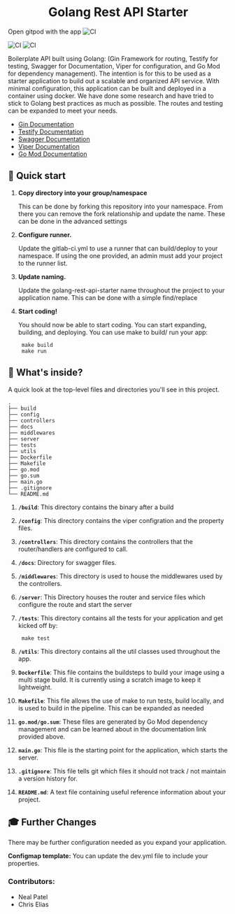 <h1 align="center">
  Golang Rest API Starter
</h1>

Open gitpod with the app
![CI](https://gitpod.io/#https://github.com/youtochibots/bot)

![CI](https://github.com/nealajpatel/golang-rest-api-starter/actions/workflows/code-ql.yaml/badge.svg?branch=main&event=push)
![CI](https://github.com/nealajpatel/golang-rest-api-starter/actions/workflows/pipeline.yaml/badge.svg?branch=main&event=push)


Boilerplate API built using Golang: (Gin Framework for routing, Testify for testing, Swagger for Documentation, Viper for configuration, and Go Mod for dependency management). The intention is for this to be used as a starter application to build out a scalable and organized API service. With minimal configuration, this application can be built and deployed in a container using docker. We have done some research and have tried to stick to Golang best practices as much as possible. The routes and testing can be expanded to meet your needs.

* [Gin Documentation](https://github.com/gin-gonic/gin)
* [Testify Documentation](https://github.com/stretchr/testify)
* [Swagger Documentation](https://swagger.io/docs/)
* [Viper Documentation](https://github.com/spf13/viper)
* [Go Mod Documentation](https://github.com/golang/go/wiki/Modules)

## 🚀 Quick start

1. **Copy directory into your group/namespace**

    This can be done by forking this repository into your namespace. From there you can remove the fork relationship and update the name. These can be done in the advanced settings

1. **Configure runner.**

    Update the gitlab-ci.yml to use a runner that can build/deploy to your namespace. If using the one provided, an admin must add your project to the runner list.

1. **Update naming.**

    Update the golang-rest-api-starter name throughout the project to your application name. This can be done with a simple find/replace

1. **Start coding!**

    You should now be able to start coding. You can start expanding, building, and deploying. You can use make to build/ run your app:

        make build
        make run

## 🧐 What's inside?

A quick look at the top-level files and directories you'll see in this project.

    .
    ├── build
    ├── config
    ├── controllers
    ├── docs
    ├── middlewares
    ├── server
    ├── tests
    ├── utils
    ├── Dockerfile
    ├── Makefile
    ├── go.mod
    ├── go.sum
    ├── main.go
    ├── .gitignore
    └── README.md

1. **`/build`**: This directory contains the binary after a build

1. **`/config`**: This directory contains the viper configration and the property files.

1. **`/controllers`**: This directory contains the controllers that the router/handlers are configured to call.

1. **`/docs`**: Directory for swagger files.

1. **`/middlewares`**: This directory is used to house the middlewares used by the controllers.

1. **`/server`**: This Directory houses the router and service files which configure the route and start the server

1. **`/tests`**: This directory contains all the tests for your application and get kicked off by:

        make test

1. **`/utils`**: This directory contains all the util classes used throughout the app.

1. **`Dockerfile`**: This file contains the buildsteps to build your image using a multi stage build. It is currently using a scratch image to keep it lightweight.

1. **`Makefile`**: This file allows the use of make to run tests, build locally, and is used to build in the pipeline. This can be expanded as needed

1. **`go.mod/go.sum`**: These files are generated by Go Mod dependency management and can be learned about in the documentation link provided above.

1. **`main.go`**: This file is the starting point for the application, which starts the server.

1. **`.gitignore`**: This file tells git which files it should not track / not maintain a version history for.

1. **`README.md`**: A text file containing useful reference information about your project.

## 🎓 Further Changes

There may be further configuration needed as you expand your application.

**Configmap template:** You can update the dev.yml file to include your properties.

### Contributors:

* Neal Patel
* Chris Elias
